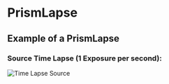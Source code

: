 # PrismLapse

## Example of a PrismLapse

### Source Time Lapse (1 Exposure per second):
![Time Lapse Source](https://github.com/hacker6284/PrismLapse/blob/master/Examples/Wall/src.gif)
